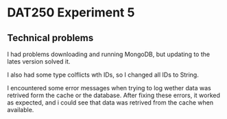 # DAT250 Experiment 5

## Technical problems 
I had problems downloading and running MongoDB, but updating to the lates version solved it. 

I also had some type colflicts wth IDs, so I changed all IDs to String. 

I encountered some error messages when trying to log wether data was retrived form the cache or the database. After fixing these errors, it worked as expected, and i could see that data was retrived from the cache when available. 
